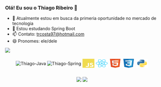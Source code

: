 ### Olá! Eu sou o Thiago Ribeiro 👋


- 🔭 Atualmente estou em busca da primeria oportunidade no mercado de tecnologia
- 🌱 Estou estudando Spring Boot
- 📫 Contato: trcosta97@hotmail.com
- 😄 Pronomes: ele/dele

<picture>
<source
  srcset="https://github-readme-stats.vercel.app/api?username=trcosta97&show_icons=true&theme=dark"
  media="(prefers-color-scheme: dark)"
/>
<source
  srcset="https://github-readme-stats.vercel.app/api?username=trcosta97&show_icons=true"
  media="(prefers-color-scheme: light), (prefers-color-scheme: no-preference)"
/>
<img src="https://github-readme-stats.vercel.app/api?username=trcosta97&show_icons=true" />
</picture>
  
  <div align="center" style ="display: inline_block"><br>
    <img align="center" alt="Thiago-Java" height="30" width="40" src="https://cdn.jsdelivr.net/gh/devicons/devicon/icons/java/java-original-wordmark.svg">
    <img align="center" alt="Thiago-Spring" height="30" width="40" src="https://cdn.jsdelivr.net/gh/devicons/devicon/icons/spring/spring-original-wordmark.svg">
    <img align="center" alt="Thiago-Js" height="30" width="40" src="https://raw.githubusercontent.com/devicons/devicon/master/icons/javascript/javascript-plain.svg">
    <img align="center" alt="Thiago-React" height="30" width="40" src="https://raw.githubusercontent.com/devicons/devicon/master/icons/react/react-original.svg">
    <img align="center" alt="Thiago-HTML" height="30" width="40" src="https://raw.githubusercontent.com/devicons/devicon/master/icons/html5/html5-original.svg">
    <img align="center" alt="Thiago-CSS" height="30" width="40" src="https://raw.githubusercontent.com/devicons/devicon/master/icons/css3/css3-original.svg">
    <img align="center" alt="Thiago-Python" height="30" width="40" src="https://raw.githubusercontent.com/devicons/devicon/master/icons/python/python-original.svg">
  </div>
  
  ##
  
  <div align="center"> 

   <a href = "mailto:trcosta97@hotmail.com"><img src="https://img.shields.io/badge/Microsoft_Outlook-0078D4?style=for-the-badge&logo=microsoft-outlook&logoColor=white" target="_blank"></a>
  <a href="https://www.linkedin.com/in/trcosta97" target="_blank"><img src="https://img.shields.io/badge/-LinkedIn-%230077B5?style=for-the-badge&logo=linkedin&logoColor=white" target="_blank"></a> 

 
</div>




